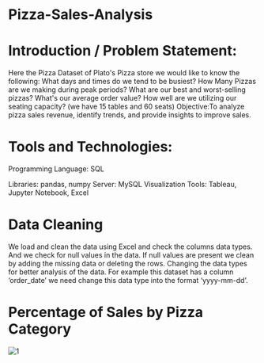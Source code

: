 # Pizza-Sales-Analysis

# Introduction / Problem Statement:
Here the Pizza Dataset of Plato's Pizza store we would like to know the following:
What days and times do we tend to be busiest?
How Many Pizzas are we making during peak periods?
What are our best and worst-selling pizzas? 
What's our average order value?
How well are we utilizing our seating capacity? (we have 15 tables and 60 seats)
Objective:To analyze pizza sales revenue, identify trends, and provide insights to improve sales. 

# Tools and Technologies:
Programming Language: SQL

Libraries: pandas, numpy
Server: MySQL
Visualization Tools: Tableau, Jupyter Notebook, Excel

# Data Cleaning
We load and clean the data using Excel and check the columns data types.
And we check for null values in the data.
If null values are present we clean by adding the missing data or deleting the rows.
Changing the data types for better analysis of the data. For example this dataset has a column ‘order_date’ we need change this data type into the format ‘yyyy-mm-dd’.

# Percentage of Sales by Pizza Category
![1](https://github.com/user-attachments/assets/e2bc2a23-dcab-431f-8f5f-f59a8401211d)
